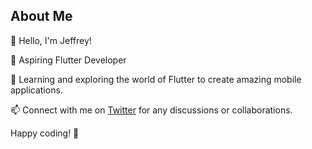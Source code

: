 ## About Me

👋 Hello, I'm Jeffrey!

🚀 Aspiring Flutter Developer

🌱 Learning and exploring the world of Flutter to create amazing mobile applications.

📫 Connect with me on [Twitter](https://twitter.com/jeffrey_peter09) for any discussions or collaborations.

Happy coding! 🚀

<!---
jeffrey-peter/jeffrey-peter is a ✨ special ✨ repository because its `README.md` (this file) appears on your GitHub profile.
You can click the Preview link to take a look at your changes.
--->
